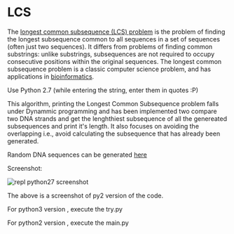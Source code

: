# LCS
The [longest common subsequence (LCS) problem](https://en.wikipedia.org/wiki/Longest_common_subsequence_problem) is the problem of finding the longest subsequence common to all sequences in a set of sequences (often just two sequences). It differs from problems of finding common substrings: unlike substrings, subsequences are not required to occupy consecutive positions within the original sequences. The longest common subsequence problem is a classic computer science problem, and has applications in [bioinformatics](https://en.wikipedia.org/wiki/Bioinformatics).

Use Python 2.7 (while entering the string, enter them in quotes :P)

This algorithm, printing the Longest Common Subsequence problem falls under Dynammic programming and has been implemented two compare two DNA strands and get the lenghthiest subsequence of all the genereated subsequences and print it's length. It also focuses on avoiding the overlapping i.e., avoid calculating the subsequence that has already been generated.

Random DNA sequences can be generated [here](http://www.faculty.ucr.edu/~mmaduro/random.htm)

Screenshot:

![repl python27 screenshot](/../others/Capture.JPG?raw=true "LCS")

The above is a screenshot of py2 version of the code.

For python3 version , execute the try.py

For python2 version , execute the main.py

